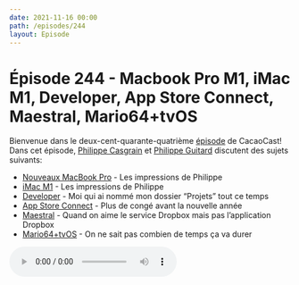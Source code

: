```yaml
---
date: 2021-11-16 00:00
path: /episodes/244
layout: Episode
---
```

# Épisode 244 - Macbook Pro M1, iMac M1, Developer, App Store Connect, Maestral, Mario64+tvOS
<p>Bienvenue dans le deux-cent-quarante-quatri&egrave;me&nbsp;<a href="https://cacaocast.com/media/cacaocast_244.mp3" title="CacaoCast Episode 244">épisode</a> de CacaoCast! Dans cet épisode, <a href="http://www.twitter.com/philippec" title="Philippe Casgrain sur Twitter">Philippe Casgrain</a> et <a href="http://www.twitter.com/cacaocast" title="Philippe Guitard sur Twitter">Philippe Guitard</a> discutent des sujets suivants:</p>
<ul>
<li><a href="https://www.apple.com/ca/fr/macbook-pro-14-and-16/" title="Nouveaux MacBook Pro">Nouveaux MacBook Pro</a> - Les impressions de Philippe</li>
<li><a href="https://www.apple.com/ca/fr/imac-24/" title="iMac M1">iMac M1</a> - Les impressions de Philippe</li>
<li><a href="https://twitter.com/a_grebenyuk/status/1458249706220527616" title="Developer">Developer</a> - Moi qui ai nommé mon dossier “Projets” tout ce temps</li>
<li><a href="https://developer.apple.com/news/?id=y4fgrhhe" title="App Store Connect">App Store Connect</a> - Plus de congé avant la nouvelle année</li>
<li><a href="https://maestral.app" title="Maestral">Maestral</a> - Quand on aime le service Dropbox mais pas l’application Dropbox</li>
<li><a href="https://github.com/ckosmic/sm64ex-ios" title="Mario64+tvOS">Mario64+tvOS</a> - On ne sait pas combien de temps ça va durer</li>
</ul>
<p><audio controls><source src="https://cacaocast.com/media/cacaocast_244.mp3" type="audio/mpeg"><source src="https://cacaocast.com/media/cacaocast_244.mp3" type="audio/mp4">Votre navigateur ne supporte pas l'élément audio / Your browser does not support the audio element.</audio></p>
